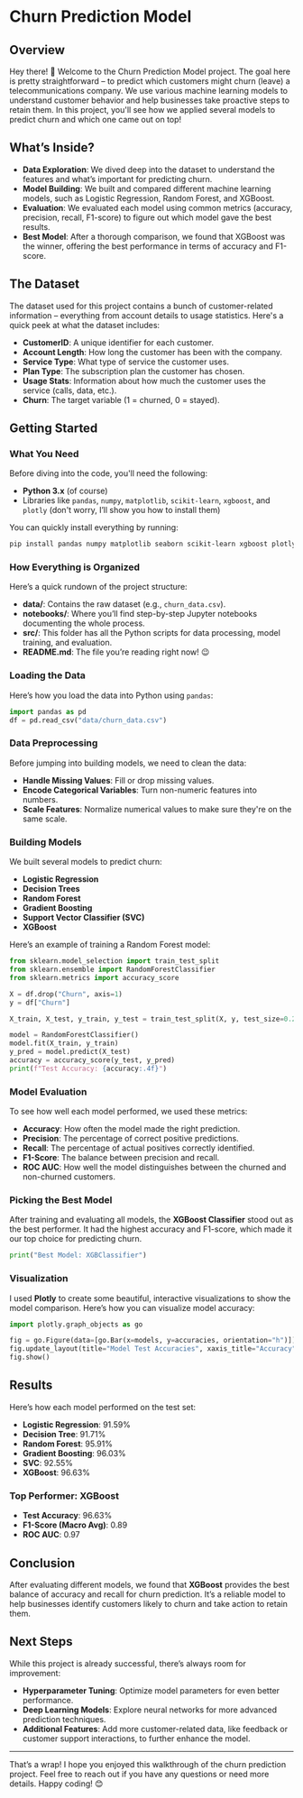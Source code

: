 # **Churn Prediction Model**

## **Overview**
Hey there! 👋 Welcome to the Churn Prediction Model project. The goal here is pretty straightforward – to predict which customers might churn (leave) a telecommunications company. We use various machine learning models to understand customer behavior and help businesses take proactive steps to retain them. In this project, you'll see how we applied several models to predict churn and which one came out on top!

## **What’s Inside?**
- **Data Exploration**: We dived deep into the dataset to understand the features and what’s important for predicting churn.
- **Model Building**: We built and compared different machine learning models, such as Logistic Regression, Random Forest, and XGBoost.
- **Evaluation**: We evaluated each model using common metrics (accuracy, precision, recall, F1-score) to figure out which model gave the best results.
- **Best Model**: After a thorough comparison, we found that XGBoost was the winner, offering the best performance in terms of accuracy and F1-score.

## **The Dataset**
The dataset used for this project contains a bunch of customer-related information – everything from account details to usage statistics. Here's a quick peek at what the dataset includes:
- **CustomerID**: A unique identifier for each customer.
- **Account Length**: How long the customer has been with the company.
- **Service Type**: What type of service the customer uses.
- **Plan Type**: The subscription plan the customer has chosen.
- **Usage Stats**: Information about how much the customer uses the service (calls, data, etc.).
- **Churn**: The target variable (1 = churned, 0 = stayed).

## **Getting Started**

### **What You Need**
Before diving into the code, you'll need the following:
- **Python 3.x** (of course)
- Libraries like `pandas`, `numpy`, `matplotlib`, `scikit-learn`, `xgboost`, and `plotly` (don't worry, I’ll show you how to install them)

You can quickly install everything by running:

```bash
pip install pandas numpy matplotlib seaborn scikit-learn xgboost plotly
```

### **How Everything is Organized**
Here’s a quick rundown of the project structure:
- **data/**: Contains the raw dataset (e.g., `churn_data.csv`).
- **notebooks/**: Where you’ll find step-by-step Jupyter notebooks documenting the whole process.
- **src/**: This folder has all the Python scripts for data processing, model training, and evaluation.
- **README.md**: The file you’re reading right now! 😉

### **Loading the Data**
Here’s how you load the data into Python using `pandas`:

```python
import pandas as pd
df = pd.read_csv("data/churn_data.csv")
```

### **Data Preprocessing**
Before jumping into building models, we need to clean the data:
- **Handle Missing Values**: Fill or drop missing values.
- **Encode Categorical Variables**: Turn non-numeric features into numbers.
- **Scale Features**: Normalize numerical values to make sure they're on the same scale.

### **Building Models**
We built several models to predict churn:
- **Logistic Regression**
- **Decision Trees**
- **Random Forest**
- **Gradient Boosting**
- **Support Vector Classifier (SVC)**
- **XGBoost**

Here’s an example of training a Random Forest model:

```python
from sklearn.model_selection import train_test_split
from sklearn.ensemble import RandomForestClassifier
from sklearn.metrics import accuracy_score

X = df.drop("Churn", axis=1)
y = df["Churn"]

X_train, X_test, y_train, y_test = train_test_split(X, y, test_size=0.2, random_state=42)

model = RandomForestClassifier()
model.fit(X_train, y_train)
y_pred = model.predict(X_test)
accuracy = accuracy_score(y_test, y_pred)
print(f"Test Accuracy: {accuracy:.4f}")
```

### **Model Evaluation**
To see how well each model performed, we used these metrics:
- **Accuracy**: How often the model made the right prediction.
- **Precision**: The percentage of correct positive predictions.
- **Recall**: The percentage of actual positives correctly identified.
- **F1-Score**: The balance between precision and recall.
- **ROC AUC**: How well the model distinguishes between the churned and non-churned customers.

### **Picking the Best Model**
After training and evaluating all models, the **XGBoost Classifier** stood out as the best performer. It had the highest accuracy and F1-score, which made it our top choice for predicting churn.

```python
print("Best Model: XGBClassifier")
```

### **Visualization**
I used **Plotly** to create some beautiful, interactive visualizations to show the model comparison. Here’s how you can visualize model accuracy:

```python
import plotly.graph_objects as go

fig = go.Figure(data=[go.Bar(x=models, y=accuracies, orientation="h")])
fig.update_layout(title="Model Test Accuracies", xaxis_title="Accuracy", yaxis_title="Models")
fig.show()
```

## **Results**

Here’s how each model performed on the test set:
- **Logistic Regression**: 91.59%
- **Decision Tree**: 91.71%
- **Random Forest**: 95.91%
- **Gradient Boosting**: 96.03%
- **SVC**: 92.55%
- **XGBoost**: 96.63%

### **Top Performer: XGBoost**
- **Test Accuracy**: 96.63%
- **F1-Score (Macro Avg)**: 0.89
- **ROC AUC**: 0.97

## **Conclusion**
After evaluating different models, we found that **XGBoost** provides the best balance of accuracy and recall for churn prediction. It’s a reliable model to help businesses identify customers likely to churn and take action to retain them.

## **Next Steps**
While this project is already successful, there’s always room for improvement:
- **Hyperparameter Tuning**: Optimize model parameters for even better performance.
- **Deep Learning Models**: Explore neural networks for more advanced prediction techniques.
- **Additional Features**: Add more customer-related data, like feedback or customer support interactions, to further enhance the model.

---

That’s a wrap! I hope you enjoyed this walkthrough of the churn prediction project. Feel free to reach out if you have any questions or need more details. Happy coding! 😊

